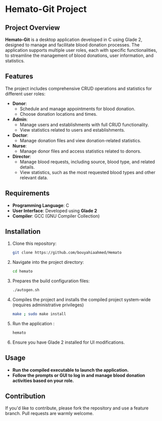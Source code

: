 # Hemato-Git Project

## Project Overview
**Hemato-Git** is a desktop application developed in C using Glade 2, designed to manage and facilitate blood donation processes. The application supports multiple user roles, each with specific functionalities, to streamline the management of blood donations, user information, and statistics.

## Features
The project includes comprehensive CRUD operations and statistics for different user roles:
- **Donor**: 
  - Schedule and manage appointments for blood donation.
  - Choose donation locations and times.
- **Admin**:
  - Manage users and establishments with full CRUD functionality.
  - View statistics related to users and establishments.
- **Doctor**:
  - Manage donation files and view donation-related statistics.
- **Nurse**:
  - Manage donor files and access statistics related to donors.
- **Director**:
  - Manage blood requests, including source, blood type, and related details.
  - View statistics, such as the most requested blood types and other relevant data.

## Requirements
- **Programming Language**: C
- **User Interface**: Developed using **Glade 2**
- **Compiler**: GCC (GNU Compiler Collection)

## Installation
1. Clone this repository:
   ```bash
   git clone https://github.com/bouyahiaahmed/Hemato
2. Navigate into the project directory:
   ```bash
   cd hemato
3. Prepares the build configuration files:
   ```bash
   ./autogen.sh
4. Compiles the project and installs the compiled project system-wide (requires administrative privileges)
   ```bash
   make ; sudo make install
5. Run the application :
   ```bash
   hemato
6. Ensure you have Glade 2 installed for UI modifications.
## Usage
- **Run the compiled executable to launch the application.**
- **Follow the prompts or GUI to log in and manage blood donation activities based on your role.**
## Contribution
If you'd like to contribute, please fork the repository and use a feature branch. Pull requests are warmly welcome.
